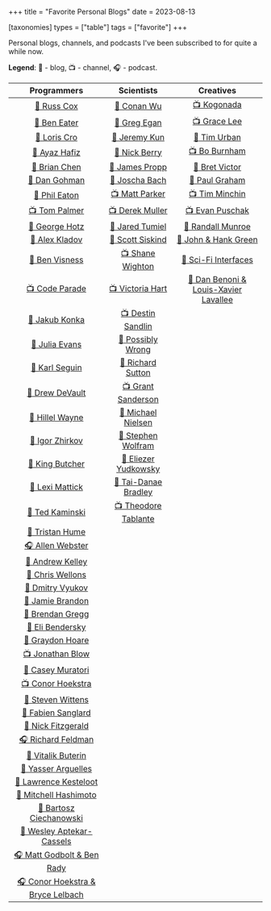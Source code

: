 +++
title = "Favorite Personal Blogs"
date = 2023-08-13

[taxonomies]
types = ["table"]
tags = ["favorite"]
+++

Personal blogs, channels, and podcasts I've been subscribed to for quite a while now.

<!-- more -->

**Legend**: 💭 - blog, 📺 - channel, 🎧 - podcast.

|                              Programmers                              |                               Scientists                               |                           Creatives                            |
|:---------------------------------------------------------------------:|:----------------------------------------------------------------------:|:--------------------------------------------------------------:|
|               [💭 Russ Cox](https://research.swtch.com)               |                  [💭 Conan Wu](https://conanwu.com/)                   |          [📺 Kogonada](https://kogonada.com/archive)           |
|           [💭 Ben Eater](https://www.youtube.com/@BenEater)           |   [💭 Greg Egan](https://www.gregegan.net/BIBLIOGRAPHY/Online.html)    | [📺 Grace Lee](https://www.youtube.com/@WhatsSoGreatAboutThat) |
|               [💭 Loris Cro](https://kristoff.it/blog/)               |                 [💭 Jeremy Kun](https://jeremykun.com)                 |        [💭 Tim Urban](https://waitbutwhy.com/archive/)         |
|                [💭 Ayaz Hafiz](https://ayazhafiz.com)                 |          [💭 Nick Berry](https://datagenetics.com/blog.html)           |      [📺 Bo Burnham](https://www.youtube.com/@boburnham)       |
|              [💭 Brian Chen](https://blog.vero.site/all)              |          [💭 James Propp](https://mathenchant.wordpress.com/)          |            [💭 Bret Victor](http://worrydream.com)             |
|           [💭 Dan Gohman](https://blog.sunfishcode.online/)           |                    [💭 Joscha Bach](http://bach.ai)                    |     [💭 Paul Graham](http://paulgraham.com/articles.html)      |
|             [💭 Phil Eaton](https://notes.eatonphil.com)              |        [📺 Matt Parker](https://www.youtube.com/@standupmaths)         |     [📺 Tim Minchin](https://www.youtube.com/@TimMinchin)      |
|         [📺 Tom Palmer](https://www.youtube.com/@contextfree)         |         [📺 Derek Muller](https://www.youtube.com/@veritasium)         |    [📺 Evan Puschak](https://www.youtube.com/@Nerdwriter1)     |
|           [💭 George Hotz](https://geohot.github.io/blog/)            |         [💭 Jared Tumiel](https://jaredtumiel.github.io/blog/)         |         [💭 Randall Munroe](https://xkcd.com/archive/)         |
|              [💭 Alex Kladov](https://matklad.github.io)              |        [💭 Scott Siskind](https://astralcodexten.substack.com)         |       [💭 John & Hank Green](https://nerdfighteria.com)        |
|                [💭 Ben Visness](https://bvisness.me/)                 |       [📺 Shane Wighton](https://www.youtube.com/@StuffMadeHere)       |      [💭 Sci-Fi Interfaces](https://scifiinterfaces.com)       |
|         [📺 Code Parade](https://www.youtube.com/@CodeParade)         |           [📺 Victoria Hart](https://www.youtube.com/Vihart)           | [💭 Dan Benoni & Louis-Xavier Lavallee](https://growth.design) |
|              [💭 Jakub Konka](http://www.jakubkonka.com)              |     [📺 Destin Sandlin](https://www.youtube.com/@smartereveryday)      |                                                                |
|                   [💭 Julia Evans](https://jvns.ca)                   |        [💭 Possibly Wrong](https://possiblywrong.wordpress.com)        |                                                                |
|             [💭 Karl Seguin](https://www.openmymind.net/)             |          [💭 Richard Sutton](http://www.incompleteideas.net)           |                                                                |
|              [💭 Drew DeVault](https://drewdevault.com)               |       [📺 Grant Sanderson](https://www.youtube.com/@3blue1brown)       |                                                                |
|   [💭 Hillel Wayne](https://buttondown.email/hillelwayne/archive/)    |           [💭 Michael Nielsen](https://michaelnielsen.org/)            |                                                                |
|           [💭 Igor Zhirkov](https://rubber-duck-typing.com)           | [💭 Stephen Wolfram](https://writings.stephenwolfram.com/all-by-date/) |                                                                |
|                 [💭 King Butcher](https://kprotty.me)                 |       [💭 Eliezer Yudkowsky](https://www.yudkowsky.net/sitemap/)       |                                                                |
|            [💭 Lexi Mattick](https://kognise.dev/writing)             |      [💭 Tai-Danae Bradley](https://www.math3ma.com/categories/)       |                                                                |
|         [💭 Ted Kaminski](https://www.tedinski.com/archive/)          |    [📺 Theodore Tablante](https://www.youtube.com/@BranchEducation)    |                                                                |
|           [💭 Tristan Hume](https://thume.ca/archive.html)            |                                                                        |                                                                |
|         [🎧 Allen Webster](https://conversations.mr4th.com/)          |                                                                        |                                                                |
|             [💭 Andrew Kelley](https://andrewkelley.me/)              |                                                                        |                                                                |
|          [💭 Chris Wellons](https://nullprogram.com/index/)           |                                                                        |                                                                |
|          [💭 Dmitry Vyukov](https://www.1024cores.net/home/)          |                                                                        |                                                                |
|        [💭 Jamie Brandon](https://www.scattered-thoughts.net)         |                                                                        |                                                                |
|        [💭 Brendan Gregg](https://www.brendangregg.com/blog/)         |                                                                        |                                                                |
|    [💭 Eli Bendersky](https://eli.thegreenplace.net/archives/all/)    |                                                                        |                                                                |
|          [💭 Graydon Hoare](https://graydon2.dreamwidth.org)          |                                                                        |                                                                |
|         [📺 Jonathan Blow](https://www.youtube.com/@jblow888)         |                                                                        |                                                                |
|         [💭 Casey Muratori](https://www.computerenhance.com/)         |                                                                        |                                                                |
|       [📺 Conor Hoekstra](https://www.youtube.com/@code_report)       |                                                                        |                                                                |
|                 [💭 Steven Wittens](https://acko.net)                 |                                                                        |                                                                |
|           [💭 Fabien Sanglard](https://fabiensanglard.net)            |                                                                        |                                                                |
|           [💭 Nick Fitzgerald](https://fitzgeraldnick.com/)           |                                                                        |                                                                |
|           [🎧 Richard Feldman](https://pod.link/1602572955)           |                                                                        |                                                                |
|               [💭 Vitalik Buterin](https://vitalik.ca)                |                                                                        |                                                                |
|             [💭 Yasser Arguelles](https://yasserarg.com/)             |                                                                        |                                                                |
|      [💭 Lawrence Kesteloot](https://www.teamten.com/lawrence/)       |                                                                        |                                                                |
|        [💭 Mitchell Hashimoto](https://mitchellh.com/writing)         |                                                                        |                                                                |
|      [💭 Bartosz Ciechanowski](https://ciechanow.ski/archives/)       |                                                                        |                                                                |
|        [💭 Wesley Aptekar-Cassels](https://blog.wesleyac.com)         |                                                                        |                                                                |
| [🎧 Matt Godbolt & Ben Rady](https://www.twoscomplement.org/#podcast) |                                                                        |                                                                |
|   [🎧 Conor Hoekstra & Bryce Lelbach](https://adspthepodcast.com/)    |                                                                        |                                                                |

